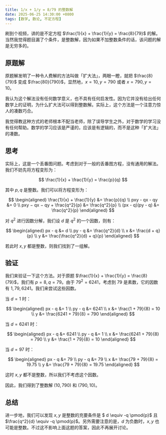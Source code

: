 ```yaml
---
title: 1/x + 1/y = 8/79 的整数解
date: 2025-06-25 14:30:00 +0800
tags: [数学, 数论, 不定方程]
---
```


刷到个视频，讲的是不定方程 $\frac{1}{x} + \frac{1}{y} = \frac{8}{79}$ 的解。当然我觉得题目漏了个条件，是整数解，因为如果不加整数条件的话，该问题的解是无穷多的。

## 原题解

原题解发明了一种令人费解的方法叫做「扩大法」，两眼一瞪，就把 $\frac{8}{79}$ 变成 $\frac{80}{790}$，显然地，$x=10,y=790$ 或者 $x=790,y=10$。

我认为这个解法没有任何数学意义，也不具有任何启发性。因为它并没有给出任何数学上的证明，为什么扩大法可以得到整数解。实际上，这个方法是一个注意力惊人的凑数巧合。

我觉得教这种方式的老师根本不配当老师，除了误导学生之外，对于数学的学习没有任何帮助。数学的学习应该是严谨的，应该是有逻辑的，而不是这种「扩大法」的凑数。

## 思考

实际上，这是一个丢番图问题。考虑到对于一般的丢番图方程，没有通用的解法。我们不妨先将方程变形为：

$$
\frac{1}{x} + \frac{1}{y} = \frac{p}{q}
$$

其中 $p,q$ 是整数。我们可以将方程变形为：

$$
\begin{aligned}
\frac{1}{x} + \frac{1}{y} &= \frac{p}{q} \\
pxy - qx - qy &= 0 \\
pxy − qx − qy + \frac{q^2}{p} &= \frac{q^2}{p} \\
(px - q)(py - q) &= \frac{q^2}{p}
\end{aligned}
$$

对 $q^2$ 进行因数分解，我们设 $d$ 是 $q^2$ 的一个因数，则有：

$$
\begin{aligned}
px - q &= d \\
py - q &= \frac{q^2}{d} \\
x &= \frac{d + q}{p} \\
y &= \frac{\frac{q^2}{d} + q}{p}
\end{aligned}
$$

若此时 $x,y$ 都是整数，则我们找到了一组解。

## 验证

我们来验证一下这个方法。对于原题 $\frac{1}{x} + \frac{1}{y} = \frac{8}{79}$，我们有 $p=8, q=79$。由于 $79^2 = 6241$，考虑到 $79$ 是素数，它的因数有 $1, 79, 6241$。我们来尝试这些因数。

当 $d=1$ 时：

$$
\begin{aligned}
px - q &= 1 \\
py - q &= 6241 \\
x &= \frac{1 + 79}{8} = 10 \\
y &= \frac{6241 + 79}{8} = 790
\end{aligned}
$$

当 $d=6241$ 时：

$$
\begin{aligned}
px - q &= 6241 \\
py - q &= 1 \\
x &= \frac{6241 + 79}{8} = 790 \\
y &= \frac{1 + 79}{8} = 10
\end{aligned}
$$

当 $d=97$ 时：

$$
\begin{aligned}
px - q &= 79 \\
py - q &= 79 \\
x &= \frac{79 + 79}{8} = 19.75 \\
y &= \frac{79 + 79}{8} = 19.75
\end{aligned}
$$

这时 $x,y$ 都不是整数，所以我们不考虑这个因数。

因此，我们得到了整数解 $(10, 790)$ 和 $(790, 10)$。

## 总结

进一步地，我们可以发现 $x,y$ 是整数的充要条件是 $ d \equiv -q \pmod{p}$ 且 $\frac{q^2}{d} \equiv -q \pmod{p}$。另外需要注意的是，$d$ 为负数时，$x,y$ 也可能是整数。不过这不影响上面这题的答案，因此不再展开讨论。
